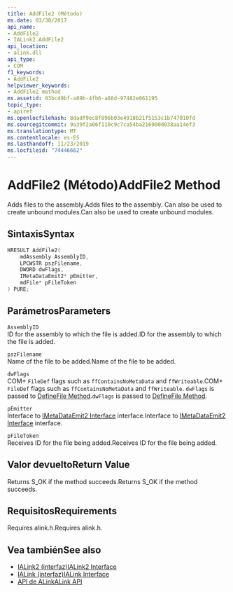 ```yaml
---
title: AddFile2 (Método)
ms.date: 03/30/2017
api_name:
- AddFile2
- IALink2.AddFile2
api_location:
- alink.dll
api_type:
- COM
f1_keywords:
- AddFile2
helpviewer_keywords:
- AddFile2 method
ms.assetid: 03bc49bf-a89b-4fb6-a88d-97482e061195
topic_type:
- apiref
ms.openlocfilehash: 8dadf9ec8f896b03e4918b21f5153c1b747010fd
ms.sourcegitcommit: 9a39f2a06f110c9c7ca54ba216900d038aa14ef3
ms.translationtype: MT
ms.contentlocale: es-ES
ms.lasthandoff: 11/23/2019
ms.locfileid: "74446662"
---
```

# <a name="addfile2-method"></a><span data-ttu-id="d5577-102">AddFile2 (Método)</span><span class="sxs-lookup"><span data-stu-id="d5577-102">AddFile2 Method</span></span>
<span data-ttu-id="d5577-103">Adds files to the assembly.</span><span class="sxs-lookup"><span data-stu-id="d5577-103">Adds files to the assembly.</span></span> <span data-ttu-id="d5577-104">Can also be used to create unbound modules.</span><span class="sxs-lookup"><span data-stu-id="d5577-104">Can also be used to create unbound modules.</span></span>  
  
## <a name="syntax"></a><span data-ttu-id="d5577-105">Sintaxis</span><span class="sxs-lookup"><span data-stu-id="d5577-105">Syntax</span></span>  
  
```cpp  
HRESULT AddFile2(  
    mdAssembly AssemblyID,  
    LPCWSTR pszFilename,  
    DWORD dwFlags,  
    IMetaDataEmit2* pEmitter,  
    mdFile* pFileToken  
) PURE;  
```  
  
## <a name="parameters"></a><span data-ttu-id="d5577-106">Parámetros</span><span class="sxs-lookup"><span data-stu-id="d5577-106">Parameters</span></span>  
 `AssemblyID`  
 <span data-ttu-id="d5577-107">ID for the assembly to which the file is added.</span><span class="sxs-lookup"><span data-stu-id="d5577-107">ID for the assembly to which the file is added.</span></span>  
  
 `pszFilename`  
 <span data-ttu-id="d5577-108">Name of the file to be added.</span><span class="sxs-lookup"><span data-stu-id="d5577-108">Name of the file to be added.</span></span>  
  
 `dwFlags`  
 <span data-ttu-id="d5577-109">COM+ `FileDef` flags such as `ffContainsNoMetaData` and `ffWriteable`.</span><span class="sxs-lookup"><span data-stu-id="d5577-109">COM+ `FileDef` flags such as `ffContainsNoMetaData` and `ffWriteable`.</span></span> <span data-ttu-id="d5577-110">`dwFlags` is passed to [DefineFile Method](../metadata/imetadataassemblyemit-definefile-method.md).</span><span class="sxs-lookup"><span data-stu-id="d5577-110">`dwFlags` is passed to [DefineFile Method](../metadata/imetadataassemblyemit-definefile-method.md).</span></span>  
  
 `pEmitter`  
 <span data-ttu-id="d5577-111">Interface to [IMetaDataEmit2 Interface](../metadata/imetadataemit2-interface.md) interface.</span><span class="sxs-lookup"><span data-stu-id="d5577-111">Interface to [IMetaDataEmit2 Interface](../metadata/imetadataemit2-interface.md) interface.</span></span>  
  
 `pFileToken`  
 <span data-ttu-id="d5577-112">Receives ID for the file being added.</span><span class="sxs-lookup"><span data-stu-id="d5577-112">Receives ID for the file being added.</span></span>  
  
## <a name="return-value"></a><span data-ttu-id="d5577-113">Valor devuelto</span><span class="sxs-lookup"><span data-stu-id="d5577-113">Return Value</span></span>  
 <span data-ttu-id="d5577-114">Returns S_OK if the method succeeds.</span><span class="sxs-lookup"><span data-stu-id="d5577-114">Returns S_OK if the method succeeds.</span></span>  
  
## <a name="requirements"></a><span data-ttu-id="d5577-115">Requisitos</span><span class="sxs-lookup"><span data-stu-id="d5577-115">Requirements</span></span>  
 <span data-ttu-id="d5577-116">Requires alink.h.</span><span class="sxs-lookup"><span data-stu-id="d5577-116">Requires alink.h.</span></span>  
  
## <a name="see-also"></a><span data-ttu-id="d5577-117">Vea también</span><span class="sxs-lookup"><span data-stu-id="d5577-117">See also</span></span>

- [<span data-ttu-id="d5577-118">IALink2 (interfaz)</span><span class="sxs-lookup"><span data-stu-id="d5577-118">IALink2 Interface</span></span>](ialink2-interface.md)
- [<span data-ttu-id="d5577-119">IALink (interfaz)</span><span class="sxs-lookup"><span data-stu-id="d5577-119">IALink Interface</span></span>](ialink-interface.md)
- [<span data-ttu-id="d5577-120">API de ALink</span><span class="sxs-lookup"><span data-stu-id="d5577-120">ALink API</span></span>](index.md)
